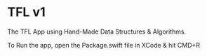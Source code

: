 #  TFL v1

The TFL App using Hand-Made Data Structures & Algorithms.

To Run the app, open the Package.swift file in XCode & hit CMD+R 
